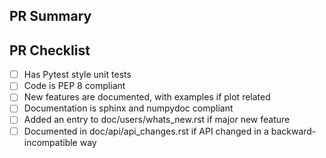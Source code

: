 <!--Thank you so much for your PR! To help us review, fill out the form
to the best of your ability.  Please make use of the development guide at
https://matplotlib.org/devdocs/devel/index.html-->

<!--Provide a general summary of your changes in the title above, for
example "Raises ValueError on Non-Numeric Input to set_xlim".  Please avoid
non-descriptive titles such as "Addresses issue #8576".-->

<!--If you are able to do so, please do not create the
PR out of master, but out of a separate branch.  See
https://matplotlib.org/devel/gitwash/development_workflow.html for
instructions.-->

## PR Summary

<!--Please provide at least 1-2 sentences describing the pull request in
detail.  Why is this change required?  What problem does it solve?-->

<!--If it fixes an open issue, please link to the issue here.-->

## PR Checklist

- [ ] Has Pytest style unit tests
- [ ] Code is PEP 8 compliant 
- [ ] New features are documented, with examples if plot related
- [ ] Documentation is sphinx and numpydoc compliant
- [ ] Added an entry to doc/users/whats_new.rst if major new feature
- [ ] Documented in doc/api/api_changes.rst if API changed in a backward-incompatible way

<!--We understand that PRs can sometimes be overwhelming, especially as the
reviews start coming in.  Please let us know if the reviews are unclear or the
recommended next step seems overly demanding , or if you would like help in
addressing a reviewer's comments.  And please ping us if you've been waiting
too long to hear back on your PR.-->
